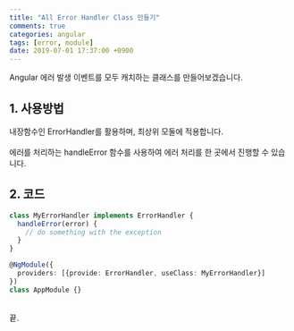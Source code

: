 ```yaml
---
title: "All Error Handler Class 만들기"
comments: true
categories: angular
tags: [error, module]
date: 2019-07-01 17:37:00 +0900
---
```



Angular 에러 발생 이벤트를 모두 캐치하는 클래스를 만들어보겠습니다. <br>



## 1. 사용방법

내장함수인 ErrorHandler를 활용하며, 최상위 모둘에 적용합니다.<br><br>
에러를 처리하는 handleError 함수를 사용하여 에러 처리를 한 곳에서 진행할 수 있습니다.<br>

## 2. 코드

```ts
class MyErrorHandler implements ErrorHandler {
  handleError(error) {
    // do something with the exception
  }
}

@NgModule({
  providers: [{provide: ErrorHandler, useClass: MyErrorHandler}]
})
class AppModule {}
```

<br>
끝.